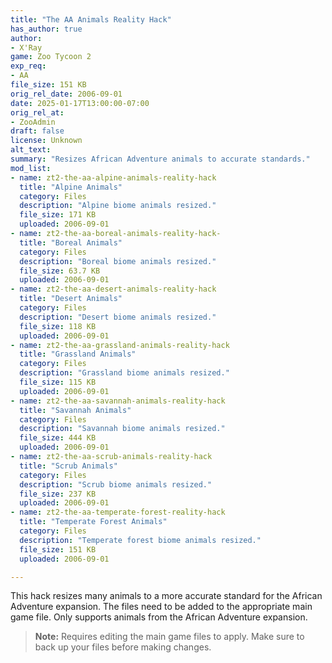 ```yaml
---
title: "The AA Animals Reality Hack"
has_author: true
author: 
- X'Ray
game: Zoo Tycoon 2
exp_req: 
- AA
file_size: 151 KB
orig_rel_date: 2006-09-01
date: 2025-01-17T13:00:00-07:00
orig_rel_at: 
- ZooAdmin
draft: false
license: Unknown
alt_text: 
summary: "Resizes African Adventure animals to accurate standards."
mod_list:
- name: zt2-the-aa-alpine-animals-reality-hack
  title: "Alpine Animals"
  category: Files
  description: "Alpine biome animals resized."
  file_size: 171 KB
  uploaded: 2006-09-01
- name: zt2-the-aa-boreal-animals-reality-hack-
  title: "Boreal Animals"
  category: Files
  description: "Boreal biome animals resized."
  file_size: 63.7 KB
  uploaded: 2006-09-01
- name: zt2-the-aa-desert-animals-reality-hack
  title: "Desert Animals"
  category: Files
  description: "Desert biome animals resized."
  file_size: 118 KB
  uploaded: 2006-09-01
- name: zt2-the-aa-grassland-animals-reality-hack
  title: "Grassland Animals"
  category: Files
  description: "Grassland biome animals resized."
  file_size: 115 KB
  uploaded: 2006-09-01
- name: zt2-the-aa-savannah-animals-reality-hack
  title: "Savannah Animals"
  category: Files
  description: "Savannah biome animals resized."
  file_size: 444 KB
  uploaded: 2006-09-01
- name: zt2-the-aa-scrub-animals-reality-hack
  title: "Scrub Animals"
  category: Files
  description: "Scrub biome animals resized."
  file_size: 237 KB
  uploaded: 2006-09-01
- name: zt2-the-aa-temperate-forest-reality-hack
  title: "Temperate Forest Animals"
  category: Files
  description: "Temperate forest biome animals resized."
  file_size: 151 KB
  uploaded: 2006-09-01

---
```

This hack resizes many animals to a more accurate standard for the African Adventure expansion. The files need to be added to the appropriate main game file. Only supports animals from the African Adventure expansion.

> **Note:** Requires editing the main game files to apply. Make sure to back up your files before making changes.
